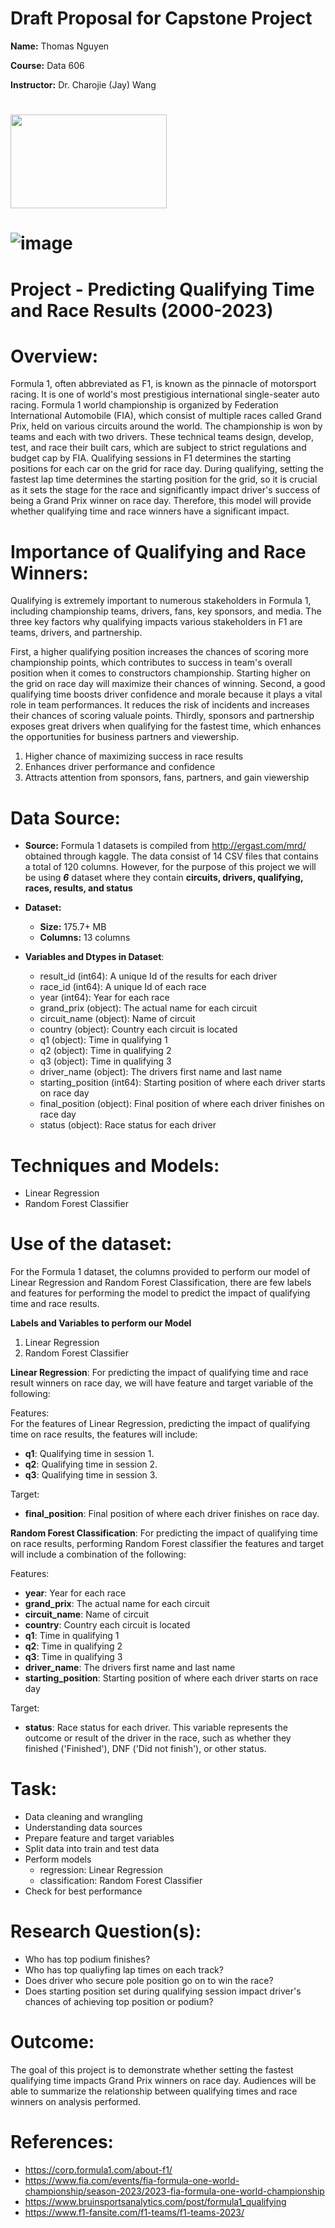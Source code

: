 # Draft Proposal for Capstone Project

**Name:** Thomas Nguyen 

**Course:** Data 606 

**Instructor:** Dr. Charojie (Jay) Wang


# <img src="https://logodownload.org/wp-content/uploads/2016/11/formula-1-logo-5-2.png" width="250" height="150"> 

# ![image](https://github.com/tnguye53/Thomas_Data606/assets/54851527/183f17b8-6693-4564-8682-514819cc3f71)


# Project - Predicting Qualifying Time and Race Results (2000-2023)

# Overview: 
Formula 1, often abbreviated as F1, is known as the pinnacle of motorsport racing. It is one of world's most prestigious international single-seater auto racing. Formula 1 world championship is organized by Federation International Automobile (FIA), which consist of multiple races called Grand Prix, held on various circuits around the world. The championship is won by teams and each with two drivers. These technical teams design, develop, test, and race their built cars, which are subject to strict regulations and budget cap by FIA. Qualifying sessions in F1 determines the starting positions for each car on the grid for race day. During qualifying, setting the fastest lap time determines the starting position for the grid, so it is crucial as it sets the stage for the race and significantly impact driver's success of being a Grand Prix winner on race day. Therefore, this model will provide whether qualifying time and race winners have a significant impact. 

# Importance of Qualifying and Race Winners: 
Qualifying is extremely important to numerous stakeholders in Formula 1, including championship teams, drivers, fans, key sponsors, and media. The three key factors why qualifying impacts various stakeholders in F1 are teams, drivers, and partnership. 

First, a higher qualifying position increases the chances of scoring more championship points, which contributes to success in team's overall position when it comes to constructors championship. Starting higher on the grid on race day will maximize their chances of winning. Second, a good qualifying time boosts driver confidence and morale because it plays a vital role in team performances. It reduces the risk of incidents and increases their chances of scoring valuale points. Thirdly, sponsors and partnership exposes great drivers when qualifying for the fastest time, which enhances the opportunities for business partners and viewership. 
1. Higher chance of maximizing success in race results 
2. Enhances driver performance and confidence 
3. Attracts attention from sponsors, fans, partners, and gain viewership 

# Data Source: 
- **Source:** Formula 1 datasets is compiled from http://ergast.com/mrd/ obtained through kaggle. The data consist of 14 CSV files that contains a total of 120 columns. However, for the purpose of this project we will be using ***6*** dataset where they contain **circuits, drivers, qualifying, races, results, and status**
- **Dataset:** 
  - **Size:** 175.7+ MB 
  - **Columns:** 13 columns 

- **Variables and Dtypes in Dataset**: 
  - result_id (int64): A unique Id of the results for each driver 
  - race_id (int64): A unique Id of each race 
  - year (int64): Year for each race 
  - grand_prix (object): The actual name for each circuit 
  - circuit_name (object): Name of circuit 
  - country (object): Country each circuit is located
  - q1 (object): Time in qualifying 1 
  - q2 (object): Time in qualifying 2 
  - q3 (object): Time in qualifying 3 
  - driver_name (object): The drivers first name and last name 
  - starting_position (int64): Starting position of where each driver starts on race day
  - final_position (object): Final position of where each driver finishes on race day
  - status (object): Race status for each driver 
  


#  Techniques and Models: 
- Linear Regression 
- Random Forest Classifier 

# Use of the dataset: 
For the Formula 1 dataset, the columns provided to perform our model of Linear Regression and Random Forest Classification, there are few labels and features for performing the model to predict the impact of qualifying time and race results. 

**Labels and Variables to perform our Model** 
1. Linear Regression 
2. Random Forest Classifier

**Linear Regression**: 
For predicting the impact of qualifying time and race result winners on race day, we will have feature and target variable of the following: 

Features:  
For the features of Linear Regression, predicting the impact of qualifying time on race results, the features will include: 
- **q1**: Qualifying time in session 1. 
- **q2**: Qualifying time in session 2. 
- **q3**: Qualifying time in session 3. 

Target:
- **final_position**: Final position of where each driver finishes on race day. 

**Random Forest Classification**: 
For predicting the impact of qualifying time on race results, performing Random Forest classifier the features and target will include a combination of the following: 

Features:
- **year**: Year for each race 
- **grand_prix**: The actual name for each circuit 
- **circuit_name**: Name of circuit 
- **country**: Country each circuit is located
- **q1**: Time in qualifying 1 
- **q2**: Time in qualifying 2 
- **q3**: Time in qualifying 3 
- **driver_name**: The drivers first name and last name 
- **starting_position**: Starting position of where each driver starts on race day

Target: 
- **status**: Race status for each driver. This variable represents the outcome or result of the driver in the race, such as whether they finished ('Finished'),  DNF ('Did not finish'), or other status. 


# Task: 
- Data cleaning and wrangling 
- Understanding data sources 
- Prepare feature and target variables
- Split data into train and test data 
- Perform models 
  - regression: Linear Regression 
  - classification: Random Forest Classifier
- Check for best performance

# Research Question(s):  
- Who has top podium finishes? 
- Who has top qualiyfing lap times on each track? 
- Does driver who secure pole position go on to win the race? 
- Does starting position set during qualifying session impact driver's chances of achieving top position or podium? 

# Outcome: 
The goal of this project is to demonstrate whether setting the fastest qualifying time impacts Grand Prix winners on race day. Audiences will be able to summarize the relationship between qualifying times and race winners on analysis performed. 


# References: 
- https://corp.formula1.com/about-f1/
- https://www.fia.com/events/fia-formula-one-world-championship/season-2023/2023-fia-formula-one-world-championship
- https://www.bruinsportsanalytics.com/post/formula1_qualifying
- https://www.f1-fansite.com/f1-teams/f1-teams-2023/

